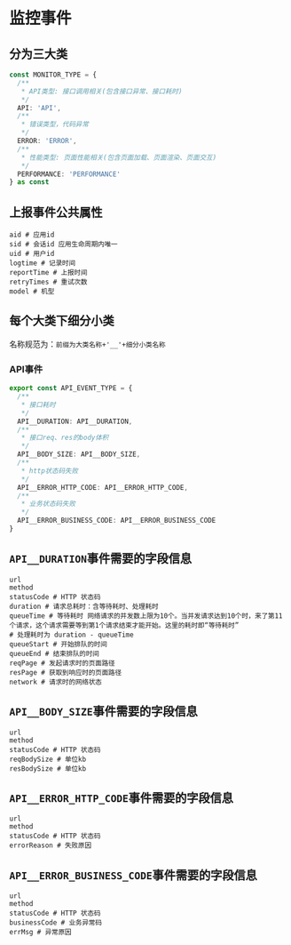 # 监控事件

## 分为三大类

```ts
const MONITOR_TYPE = {
  /**
   * API类型: 接口调用相关(包含接口异常、接口耗时)
   */
  API: 'API',
  /**
   * 错误类型，代码异常
   */
  ERROR: 'ERROR',
  /**
   * 性能类型: 页面性能相关(包含页面加载、页面渲染、页面交互)
   */
  PERFORMANCE: 'PERFORMANCE'
} as const
```

## 上报事件公共属性

```shell
aid # 应用id
sid # 会话id 应用生命周期内唯一
uid # 用户id
logtime # 记录时间
reportTime # 上报时间
retryTimes # 重试次数
model # 机型
```

## 每个大类下细分小类

名称规范为：`前缀为大类名称+'__'+细分小类名称`

### API事件

```ts
export const API_EVENT_TYPE = {
  /**
   * 接口耗时
   */
  API__DURATION: API__DURATION,
  /**
   * 接口req、res的body体积
   */
  API__BODY_SIZE: API__BODY_SIZE,
  /**
   * http状态码失败
   */
  API__ERROR_HTTP_CODE: API__ERROR_HTTP_CODE,
  /**
   * 业务状态码失败
   */
  API__ERROR_BUSINESS_CODE: API__ERROR_BUSINESS_CODE
}
```

## `API__DURATION`事件需要的字段信息

```shell
url
method
statusCode # HTTP 状态码
duration # 请求总耗时：含等待耗时、处理耗时
queueTime # 等待耗时 网络请求的并发数上限为10个。当并发请求达到10个时，来了第11个请求，这个请求需要等到第1个请求结束才能开始。这里的耗时即“等待耗时”
# 处理耗时为 duration - queueTime
queueStart # 开始排队的时间
queueEnd # 结束排队的时间
reqPage # 发起请求时的页面路径
resPage # 获取到响应时的页面路径
network # 请求时的网络状态
```

## `API__BODY_SIZE`事件需要的字段信息

```shell
url
method
statusCode # HTTP 状态码
reqBodySize # 单位kb
resBodySize # 单位kb
```

## `API__ERROR_HTTP_CODE`事件需要的字段信息

```shell
url
method
statusCode # HTTP 状态码
errorReason # 失败原因
```

## `API__ERROR_BUSINESS_CODE`事件需要的字段信息

```shell
url
method
statusCode # HTTP 状态码
businessCode # 业务异常码
errMsg # 异常原因
```
